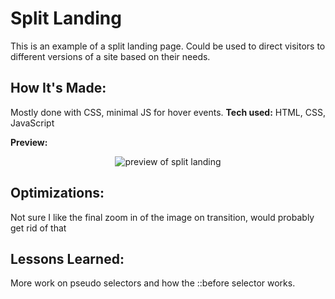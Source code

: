 # Split Landing

This is an example of a split landing page. Could be used to direct visitors to different versions of a site based on their needs.

## How It's Made:

Mostly done with CSS, minimal JS for hover events.
**Tech used:**
HTML, CSS, JavaScript

**Preview:**

<div align="center">
  <img src="./assets/splitLanding.gif" alt="preview of split landing" />  
</div>

## Optimizations:

Not sure I like the final zoom in of the image on transition, would probably get rid of that

## Lessons Learned:

More work on pseudo selectors and how the ::before selector works.

